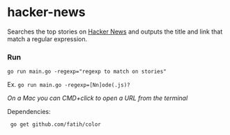 # hacker-news
Searches the top stories on [Hacker News](https://news.ycombinator.com) and outputs the title and link that match a regular expression.
### Run

```go run main.go -regexp="regexp to match on stories"```

Ex. ```go run main.go -regexp=[Nn]ode(.js)?```

*On a Mac you can CMD+click to open a URL from the terminal*

Dependencies:

``` go get github.com/fatih/color```

